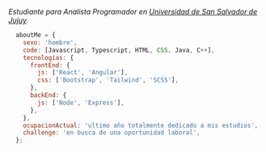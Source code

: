 <p><em>Estudiante para Analista Programador en <a href="https://www.unju.edu.ar/">Universidad de San Salvador de Jujuy</a>.</br>
</em></p>


```javascript
  aboutMe = {
    sexo: 'hombre',
    code: [Javascript, Typescript, HTML, CSS, Java, C++],
    tecnologias: {
      frontEnd: {
        js: ['React', 'Angular'],
        css: ['Bootstrap', 'Tailwind', 'SCSS'],
      },
      backEnd: {
        js: ['Node', 'Express'],
      },
    },
    ocupacionActual: 'ultimo año totalmente dedicado a mis estudios',
    challenge: 'en busca de una oportunidad laboral',
  };
```
</br></br>
